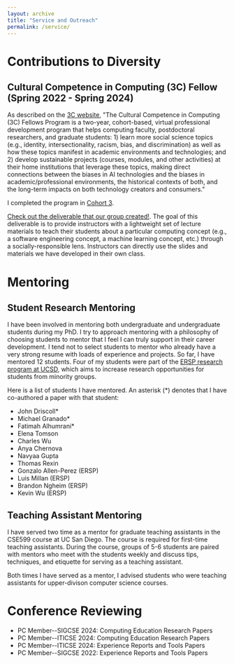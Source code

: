 ```yaml
---
layout: archive
title: "Service and Outreach"
permalink: /service/
---
```


# Contributions to Diversity

## Cultural Competence in Computing (3C) Fellow (Spring 2022 - Spring 2024)

As described on the [3C website](https://identity.cs.duke.edu/fellows.html), "The Cultural Competence in Computing (3C) Fellows Program is a two-year, cohort-based, virtual professional development program that helps computing faculty, postdoctoral researchers, and graduate students: 1) learn more social science topics (e.g., identity, intersectionality, racism, bias, and discrimination) as well as how these topics manifest in academic environments and technologies; and 2) develop sustainable projects (courses, modules, and other activities) at their home institutions that leverage these topics, making direct connections between the biases in AI technologies and the biases in academic/professional environments, the historical contexts of both, and the long-term impacts on both technology creators and consumers."

I completed the program in [Cohort 3](https://docs.google.com/spreadsheets/u/1/d/e/2PACX-1vQagXeyFHJ40QPGYQnjX-9zYMIjbvPpJNZm3_W6OMxbLVt1D7raE5C69Rxp70r3Rk4ziA4HHSjArgpZ/pubhtml#). 

[Check out the deliverable that our group created!](https://morethancode.ucsd.edu/). The goal of this deliverable is to provide instructors with a lightweight set of lecture materials to teach their students about a particular computing concept (e.g., a software engineering concept, a machine learning concept, etc.) through a socially-responsible lens. Instructors can directly use the slides and materials we have developed in their own class. 

# Mentoring

## Student Research Mentoring

I have been involved in mentoring both undergraduate and undergraduate students during my PhD. I try to approach mentoring with a philosophy of choosing students to mentor that I feel I can truly support in their career development. I tend not to select students to mentor who already have a very strong resume with loads of experience and projects. So far, I have mentored 12 students. Four of my students were part of the [ERSP research program at UCSD](https://sites.google.com/ucsd.edu/ersp/home), which aims to increase research opportunities for students from minority groups.

Here is a list of students I have mentored. An asterisk (*) denotes that I have co-authored a paper with that student:

* John Driscoll*
* Michael Granado*
* Fatimah Alhumrani*
* Elena Tomson
* Charles Wu 
* Anya Chernova
* Navyaa Gupta
* Thomas Rexin
* Gonzalo Allen-Perez (ERSP)
* Luis Millan (ERSP)
* Brandon Ngheim (ERSP)
* Kevin Wu (ERSP)

## Teaching Assistant Mentoring

I have served two time as a mentor for graduate teaching assistants in the CSE599 course at UC San Diego. The course is required for first-time teaching assistants. During the course, groups of 5-6 students are paired with mentors who meet with the students weekly and discuss tips, techniques, and etiquette for serving as a teaching assistant.

Both times I have served as a mentor, I advised students who were teaching assistants for upper-divison computer science courses.

# Conference Reviewing
  * PC Member--SIGCSE 2024: Computing Education Research Papers
  * PC Member--ITICSE 2024: Computing Education Research Papers
  * PC Member--ITICSE 2024: Experience Reports and Tools Papers
  * PC Member--SIGCSE 2022: Experience Reports and Tools Papers
